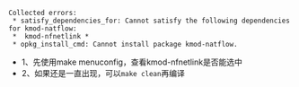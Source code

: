 ```
Collected errors:
 * satisfy_dependencies_for: Cannot satisfy the following dependencies for kmod-natflow:
 * 	kmod-nfnetlink * 
 * opkg_install_cmd: Cannot install package kmod-natflow.
 ```
- 1、先使用make menuconfig，查看kmod-nfnetlink是否能选中
- 2、如果还是一直出现，可以`make clean`再编译